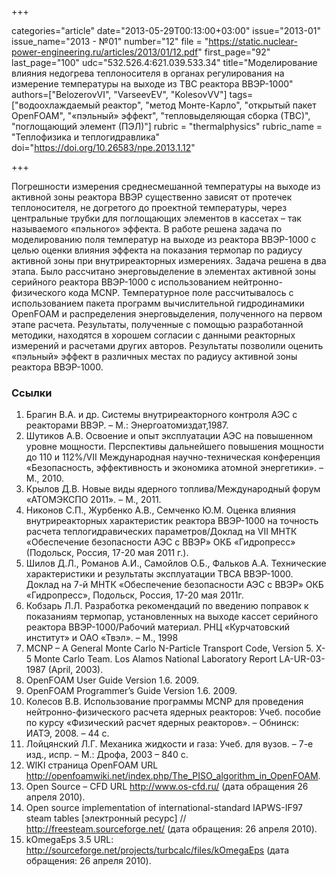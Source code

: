 +++

categories="article"
date="2013-05-29T00:13:00+03:00"
issue="2013-01"
issue_name="2013 - №01"
number="12"
file = "https://static.nuclear-power-engineering.ru/articles/2013/01/12.pdf"
first_page="92"
last_page="100"
udc="532.526.4:621.039.533.34"
title="Моделирование влияния недогрева теплоносителя в органах регулирования на измерение температуры на выходе из ТВС реактора ВВЭР-1000"
authors=["BelozerovVI", "VarseevEV", "KolesovVV"]
tags=["водоохлаждаемый реактор", "метод Монте-Карло", "открытый пакет OpenFOAM", "«пэльный» эффект", "тепловыделяющая сборка (ТВС)", "поглощающий элемент (ПЭЛ)"]
rubric = "thermalphysics"
rubric_name = "Теплофизика и теплогидравлика"
doi="https://doi.org/10.26583/npe.2013.1.12"

+++

Погрешности измерения среднесмешанной температуры на выходе из активной зоны реактора ВВЭР существенно зависят от протечек теплоносителя, не догретого до проектной температуры, через центральные трубки для поглощающих элементов в кассетах – так называемого «пэльного» эффекта. В работе решена задача по моделированию поля температур на выходе из реактора ВВЭР-1000 с целью оценки влияния эффекта на показания термопар по радиусу активной зоны при внутриреакторных измерениях. Задача решена в два этапа. Было рассчитано энерговыделение в элементах активной зоны серийного реактора ВВЭР-1000 с использованием нейтронно-физического кода MCNP. Температурное поле рассчитывалось с использованием пакета программ вычислительной гидродинамики OpenFOAM и распределения энерговыделения, полученного на первом этапе расчета. Результаты, полученные с помощью разработанной методики, находятся в хорошем согласии с данными реакторных измерений и расчетами других авторов. Результаты позволили оценить «пэльный» эффект в различных местах по радиусу активной зоны реактора ВВЭР-1000.

### Ссылки

1. Брагин В.А. и др. Системы внутриреакторного контроля АЭС с реакторами ВВЭР. – М.: Энергоатомиздат,1987.
2. Шутиков А.В. Освоение и опыт эксплуатации АЭС на повышенном уровне мощности. Перспективы дальнейшего повышения мощности до 110 и 112%/VII Международная научно-техническая конференция «Безопасность, эффективность и экономика атомной энергетики». – М., 2010.
3. Крылов Д.В. Новые виды ядерного топлива/Международный форум «АТОМЭКСПО 2011». – М., 2011.
4. Никонов С.П., Журбенко А.В., Семченко Ю.М. Оценка влияния внутриреакторных характеристик реактора ВВЭР-1000 на точность расчета теплогидравических параметров/Доклад на VII МНТК «Обеспечение безопасности АЭС с ВВЭР» ОКБ «Гидропресс» (Подольск, Россия, 17-20 мая 2011 г.).
5. Шилов Д.Л., Романов А.И., Самойлов О.Б., Фальков А.А. Технические характеристики и результаты эксплуатации ТВСА ВВЭР-1000. Доклад на 7-й МНТК «Обеспечение безопасности АЭС с ВВЭР» ОКБ «Гидропресс», Подольск, Россия, 17-20 мая 2011г.
6. Кобзарь Л.Л. Разработка рекомендаций по введению поправок к показаниям термопар, установленных на выходе кассет серийного реактора ВВЭР-1000/Рабочий материал. РНЦ «Курчатовский институт» и ОАО «Твэл». – М., 1998
7. MCNP – A General Monte Carlo N-Particle Transport Code, Version 5. X-5 Monte Carlo Team. Los Alamos National Laboratory Report LA-UR-03-1987 (April, 2003).
8. OpenFOAM User Guide Version 1.6. 2009.
9. OpenFOAM Programmer’s Guide Version 1.6. 2009.
10. Колесов В.В. Использование программы MCNP для проведения нейтронно-физического расчета ядерных реакторов: Учеб. пособие по курсу «Физический расчет ядерных реакторов». – Обнинск: ИАТЭ, 2008. – 44 с.
11. Лойцянский Л.Г. Механика жидкости и газа: Учеб. для вузов. – 7-е изд., испр. – М.: Дрофа, 2003 – 840 с.
12. WIKI страница OpenFOAM URL http://openfoamwiki.net/index.php/The_PISO_algorithm_in_OpenFOAM.
13. Open Source – CFD URL http://www.os-cfd.ru/ (дата обращения 26 апреля 2010).
14. Open source implementation of international-standard IAPWS-IF97 steam tables [электронный ресурс] // http://freesteam.sourceforge.net/ (дата обращения: 26 апреля 2010).
15. kOmegaEps 3.5 URL: http://sourceforge.net/projects/turbcalc/files/kOmegaEps (дата обращения: 26 апреля 2010).